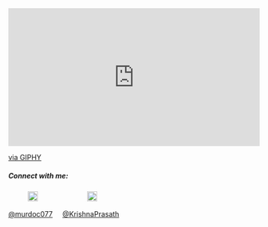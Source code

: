 <div style="width:100%;height:0;padding-bottom:55%;position:relative;"><iframe src="https://giphy.com/embed/h5Ri1kpRPr2JyzgJs4" width="100%" height="100%" style="position:absolute" frameBorder="0" class="giphy-embed" allowFullScreen></iframe></div><p><a href="https://giphy.com/gifs/h5Ri1kpRPr2JyzgJs4">via GIPHY</a></p>

##### Connect with me: 

&nbsp;&nbsp;&nbsp; &nbsp;&nbsp;&nbsp;&nbsp;&nbsp;
<a href="https://twitter.com/murdoc077"><img src="https://img.icons8.com/android/24/000000/twitter.png" height="20px" width="20px"/></a>
&nbsp;&nbsp;&nbsp; &nbsp;&nbsp;&nbsp; &nbsp;&nbsp;&nbsp; &nbsp;&nbsp;&nbsp; &nbsp;&nbsp;&nbsp; &nbsp;&nbsp;&nbsp;
<a href="https://www.linkedin.com/in/krishna-prasath-solaisamy-a6730a155"><img src="https://img.icons8.com/android/24/000000/linkedin.png" height="20px" width="20px"/></a>

[@murdoc077](https://twitter.com/murdoc077) &nbsp;&nbsp;&nbsp;
[@KrishnaPrasath](https://www.linkedin.com/in/krishna-prasath-solaisamy-a6730a155/)
